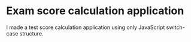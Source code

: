 # Exam score calculation application
I made a test score calculation application using only JavaScript switch-case structure.
